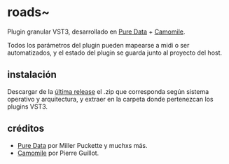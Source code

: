 # roads~
Plugin granular VST3, desarrollado en [Pure Data](https://github.com/pure-data/pure-data) + [Camomile](https://github.com/pierreguillot/Camomile).  
  
Todos los parámetros del plugin pueden mapearse a midi o ser automatizados, y el estado del plugin se guarda junto al proyecto del host.

## instalación
Descargar de la [última release](https://github.com/teaecetyrannis/roads/releases/tag/v1.0.0-alpha) el .zip que corresponda según sistema operativo y arquitectura, y extraer en la carpeta donde pertenezcan los plugins VST3.

## créditos
- [Pure Data](https://github.com/pure-data/pure-data) por Miller Puckette y muchxs más.
- [Camomile](https://github.com/pierreguillot/Camomile) por Pierre Guillot.

